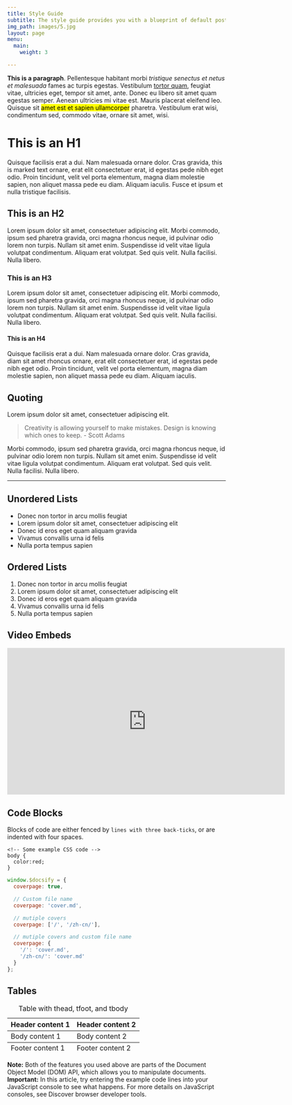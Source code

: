 ```yaml
---
title: Style Guide
subtitle: The style guide provides you with a blueprint of default post and page styles.
img_path: images/5.jpg
layout: page
menu:
  main:
    weight: 3

---
```

**This is a paragraph**. Pellentesque habitant morbi *tristique senectus et netus et malesuada* fames ac turpis egestas. Vestibulum [tortor quam](https://www.google.com), feugiat vitae, ultricies eget, tempor sit amet, ante. Donec eu libero sit amet quam egestas semper. Aenean ultricies mi vitae est. Mauris placerat eleifend leo. Quisque sit <mark>amet est et sapien ullamcorper</mark> pharetra. Vestibulum erat wisi, condimentum sed, commodo vitae, ornare sit amet, wisi.

# This is an H1

Quisque facilisis erat a dui. Nam malesuada ornare dolor. Cras gravida, this is marked text ornare, erat elit consectetuer erat, id egestas pede nibh eget odio. Proin tincidunt, velit vel porta elementum, magna diam molestie sapien, non aliquet massa pede eu diam. Aliquam iaculis. Fusce et ipsum et nulla tristique facilisis.

## This is an H2

Lorem ipsum dolor sit amet, consectetuer adipiscing elit. Morbi commodo, ipsum sed pharetra gravida, orci magna rhoncus neque, id pulvinar odio lorem non turpis. Nullam sit amet enim. Suspendisse id velit vitae ligula volutpat condimentum. Aliquam erat volutpat. Sed quis velit. Nulla facilisi. Nulla libero.

### This is an H3

Lorem ipsum dolor sit amet, consectetuer adipiscing elit. Morbi commodo, ipsum sed pharetra gravida, orci magna rhoncus neque, id pulvinar odio lorem non turpis. Nullam sit amet enim. Suspendisse id velit vitae ligula volutpat condimentum. Aliquam erat volutpat. Sed quis velit. Nulla facilisi. Nulla libero.

#### This is an H4

Quisque facilisis erat a dui. Nam malesuada ornare dolor. Cras gravida, diam sit amet rhoncus ornare, erat elit consectetuer erat, id egestas pede nibh eget odio. Proin tincidunt, velit vel porta elementum, magna diam molestie sapien, non aliquet massa pede eu diam. Aliquam iaculis.

## Quoting

Lorem ipsum dolor sit amet, consectetuer adipiscing elit.

>Creativity is allowing yourself to make mistakes. Design is knowing which ones to keep. - Scott Adams

Morbi commodo, ipsum sed pharetra gravida, orci magna rhoncus neque, id pulvinar odio lorem non turpis. Nullam sit amet enim. Suspendisse id velit vitae ligula volutpat condimentum. Aliquam erat volutpat. Sed quis velit. Nulla facilisi. Nulla libero.

<hr />

## Unordered Lists

+ Donec non tortor in arcu mollis feugiat
+ Lorem ipsum dolor sit amet, consectetuer adipiscing elit
+ Donec id eros eget quam aliquam gravida
+ Vivamus convallis urna id felis
+ Nulla porta tempus sapien

## Ordered Lists

1. Donec non tortor in arcu mollis feugiat
2. Lorem ipsum dolor sit amet, consectetuer adipiscing elit
3. Donec id eros eget quam aliquam gravida
4. Vivamus convallis urna id felis
5. Nulla porta tempus sapien

## Video Embeds

<iframe src="https://player.vimeo.com/video/335879257" width="640" height="338" frameborder="0" allow="autoplay; fullscreen" allowfullscreen></iframe>

## Code Blocks

Blocks of code are either fenced by `lines with three back-ticks`, or are indented with four spaces.

```
<!-- Some example CSS code -->
body {
  color:red;
}
```

```javascript
window.$docsify = {
  coverpage: true,

  // Custom file name
  coverpage: 'cover.md',

  // mutiple covers
  coverpage: ['/', '/zh-cn/'],

  // mutiple covers and custom file name
  coverpage: {
    '/': 'cover.md',
    '/zh-cn/': 'cover.md'
  }
};
```

## Tables

<table>
    <caption>Table with thead, tfoot, and tbody</caption>
  <thead>
    <tr>
      <th>Header content 1</th>
      <th>Header content 2</th>
    </tr>
  </thead>
  <tbody>
    <tr>
      <td>Body content 1</td>
      <td>Body content 2</td>
    </tr>
  </tbody>
  <tfoot>
    <tr>
      <td>Footer content 1</td>
      <td>Footer content 2</td>
    </tr>
  </tfoot>
</table>

<div class="note"><strong>Note:</strong> Both of the features you used above are parts of the Document Object Model (DOM) API, which allows you to manipulate documents.</div>

<div class="important"><strong>Important:</strong> In this article, try entering the example code lines into your JavaScript console to see what happens. For more details on JavaScript consoles, see Discover browser developer tools.</div>